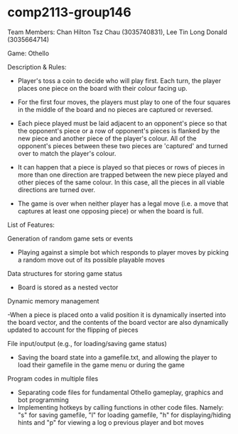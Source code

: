 # comp2113-group146

Team Members: Chan Hilton Tsz Chau (3035740831), Lee Tin Long Donald (3035664714)

Game: Othello

Description & Rules:

  - Player's toss a coin to decide who will play first. Each turn, the player places one piece on the board with their colour facing up.

  - For the first four moves, the players must play to one of the four squares in the middle of the board and no pieces are captured or reversed.

  - Each piece played must be laid adjacent to an opponent's piece so that the opponent's piece or a row of opponent's pieces is flanked by the new piece and another piece of the player's colour. All of the opponent's pieces between these two pieces are 'captured' and turned over to match the player's colour.

  - It can happen that a piece is played so that pieces or rows of pieces in more than one direction are trapped between the new piece played and other pieces of the same colour. In this case, all the pieces in all viable directions are turned over.

  - The game is over when neither player has a legal move (i.e. a move that captures at least one opposing piece) or when the board is full.
  
List of Features:

Generation of random game sets or events

  - Playing against a simple bot which responds to player moves by picking a random move out of its possible playable moves
  
Data structures for storing game status

  - Board is stored as a nested vector
  
Dynamic memory management

  -When a piece is placed onto a valid position it is dynamically inserted into the board vector, and the contents of the board vector are also dynamically updated to account for the flipping of pieces

File input/output (e.g., for loading/saving game status)

  - Saving the board state into a gamefile.txt, and allowing the player to load their gamefile in the game menu or during the game
  
Program codes in multiple files

  - Separating code files for fundamental Othello gameplay, graphics and bot programming
  - Implementing hotkeys by calling functions in other code files. Namely: "s" for saving gamefile, "l" for loading gamefile, "h" for displaying/hiding hints and "p" for viewing a log o previous player and bot moves
